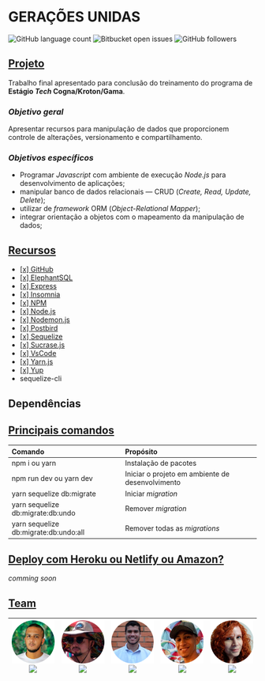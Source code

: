 # GERAÇÕES UNIDAS

![GitHub language count](https://img.shields.io/github/languages/count/Dodots/TrabalhoFinalGama) ![Bitbucket open issues](https://img.shields.io/bitbucket/issues/Dodots/TrabalhoFinalGama) ![GitHub followers](https://img.shields.io/github/followers/Dodots)

## <u>Projeto</u>
<p>Trabalho final apresentado para conclusão do treinamento do programa de <b>Estágio <i>Tech</i> Cogna/Kroton/Gama</b>.

### <i>Objetivo geral</i>
<p>Apresentar recursos para manipulação de dados que proporcionem controle de alterações, versionamento e compartilhamento.</p>

### <i>Objetivos específicos</i>
* Programar _Javascript_ com ambiente de execução _Node.js_ para desenvolvimento de aplicações; 
* manipular banco de dados relacionais — CRUD (_Create, Read, Update, Delete_);
* utilizar de _framework_ ORM (_Object-Relational Mapper_);
* integrar orientação a objetos com o mapeamento da manipulação de dados;


## <u>Recursos</u>

- [[x] GitHub](https://github.com/)
- [[x] ElephantSQL](https://www.elephantsql.com/)
- [[x] Express](https://expressjs.com/)
- [[x] Insomnia](https://insomnia.rest/)
- [[x] NPM](https://www.npmjs.com/)
- [[x] Node.js](https://nodejs.org/en/)
- [[x] Nodemon.js](https://nodemonjs.com/)
- [[x] Postbird](https://www.electronjs.org/apps/postbird)
- [[x] Sequelize](https://www.sequelize.com/)
- [[x] Sucrase.js](https://www.sucrasejs.com/) 
- [[x] VsCode](https://code.visualstudio.com/)
- [[x] Yarn.js](https://www.yarnjs)
- [[x] Yup](https://www.npmjs.com/package/yup?activeTab=readme)
- sequelize-cli

## <p>Dependências</p>


## <u>Principais comandos</u>

|Comando                                            | Propósito                                          |
|:--------------------------------------------------| :--------------------------------------------------|
|npm i ou yarn                                      | Instalação de pacotes                              |
|npm run dev ou yarn dev                            | Iniciar o projeto em ambiente de desenvolvimento   |
|yarn sequelize db:migrate                          | Iniciar _migration_                                |
|yarn sequelize db:migrate:db:undo                  | Remover _migration_                                |
|yarn sequelize db:migrate:db:undo:all              | Remover todas as _migrations_                      |

## <u>Deploy com Heroku ou Netlify ou Amazon?</u>

_comming soon_

## <u>Team</u>

<table>
<thead>
<tr>
<th style="text-align: center;><a href=""><img src="img\davidson_cardoso.png" width="115" style="max-width:100%;"><br><img src="https://img.shields.io/badge/Davidson%20Cardoso-blue?style=flat&logo=linkedin"></a></th>
<th style="text-align: center;><a href=""><img src="img\douglas_fiorentino.png" width="115" style="max-width:100%;"><br><img src="https://img.shields.io/badge/Douglas%20Fiorentino-blue?style=flat&logo=linkedin"></a></th>
<th style="text-align: center;><a href=""><img src="img\gabriel_miranda.png" width="115" style="max-width:100%;"><br><img src="https://img.shields.io/badge/Gabriel%20Miranda-blue?style=flat&logo=linkedin"></a></th>
<th style="text-align: center;><a href=""><img src="img\matheus_assumpcao.png" width="115" style="max-width:100%;"><br><img src="https://img.shields.io/badge/Matheus%20Assump%C3%A7%C3%A3o-blue?style=flat&logo=linkedin"></a></th>
<th style="text-align: center;><a href="https://linkedin.com/in/tanivia"><img src="img\tanivia_timbo.png" width="115" style="max-width:100%;"><br><img src="https://img.shields.io/badge/Tan%C3%ADvia%20Timb%C3%B3-blue?style=flat&logo=linkedin"></a></th>
</thead>
</table>
